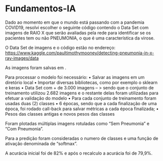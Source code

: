 # Fundamentos-IA

Dado ao momento em que o mundo está passando com a pandemia COVID19, resolvi escolher o seguinte código contendo o Data Set com imagens de RAIO X que serão avaliadas pela rede para identificar se os pacientes tem ou não PNEUMONIA, o que é uma característica da virose.

O Data Set de imagens e o código estão no endereço: 
https://www.kaggle.com/paultimothymooney/detecting-pneumonia-in-x-ray-images/data

As imagens foram salvas em .

Para processar o modelo foi necessário:
•	Salvar as imagens em um diretório local
•	Importar diversas bibliotecas, como por exemplo o sklearn e keras
•	Data Set com + de 3.000 imagens – > sendo que o conjunto de treinamento utilizou 2.682  imagens e o 
restante delas foram utilizadas para efetuar a validação do modelo
•	Para cada conjunto de treinamento foram usadas duas (2) classes
•	6 épocas, sendo que a cada finalização de uma época, foi rodado call-back para salvar métricas a cada época finalizada;
•	Pesos das classes antigas e novos pesos das classes

Foram plotadas múltiplas imagens rotuladas como “Sem Pneumonia” e “Com Pneumonia”.

Para a predição foram consideradas o numero de classes e uma função de ativação denominada de “softmax”.

A acurácia inicial foi de 82% e após o recalculo a acurácia foi de 79,9%.

